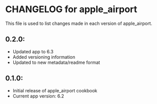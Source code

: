 # CHANGELOG for apple_airport

This file is used to list changes made in each version of apple_airport.

## 0.2.0:

* Updated app to 6.3
* Added versioning information
* Updated to new metadata/readme format

## 0.1.0:

* Initial release of apple_airport cookbook
* Current app version: 6.2